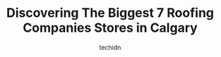 ---
layout: ampstory
image: https://i0.wp.com/www.auto.or.id/wp-content/uploads/2023/06/city-boss-residential-roofing-0-calgary-1686322606.jpeg?resize=640,853
author: techidn
featured: false
description: Calgary, Alberta, Canada is a haven for Roofing Companies enthusiasts, boasting an impressive array of 7 top-notch establishments. Whether youre a seasoned connoisseur or simply curious to 
title: Discovering The Biggest 7 Roofing Companies Stores in Calgary
cover:
   title: Discovering The Biggest 7 Roofing Companies Stores in Calgary
   subtitle: AUTO.OR.ID
   background: https://www.auto.or.id/wp-content/uploads/2023/06/city-boss-residential-roofing-0-calgary-1686322606.jpeg

pages: 
 - layout: thirds
   top: <h1>#1 Advanced Level Roofing</h1>
   bottom: "<p>We hired Advanced Level roofing for the 2020 Hail Storm in Calgary and had a truly horrible experience.We received a cash payout from our insurer and had the option to hi</p>"
   background: https://www.auto.or.id/wp-content/uploads/2023/06/city-boss-residential-roofing-1-calgary-1686322607.jpeg
   backgroundblur: true
 - layout: thirds
   top: <h1>#2 Meerkat Roofing & Exteriors</h1>
   bottom: "<p>2710 3 Ave NE Bay 135, Calgary, AB T2A 2L5, Canada</p>"
   background: https://www.auto.or.id/wp-content/uploads/2023/06/city-boss-residential-roofing-2-calgary-1686322608.png
   cta:
      link: https://www.auto.or.id/discovering-the-biggest-7-roofing-companies-stores-in-calgary/
      text: Discovering The Biggest 7 Roofing Companies Stores in Calgary
 - layout: thirds
   top: <h1>#3 Whalleys Four Seasons Roofing</h1>
   bottom: "<p>4502 22 Ave NW, Calgary, AB T3B 0X7, Canada</p>"
   background: https://images.unsplash.com/photo-1610475426780-97170243d2c7?ixlib=rb-4.0.3&ixid=MnwxMjA3fDB8MHxwaG90by1wYWdlfHx8fGVufDB8fHx8&auto=format&fit=crop&w=640&h=853&q=80
   cta:
      link: https://www.auto.or.id/discovering-the-biggest-7-roofing-companies-stores-in-calgary/
      text: Discovering The Biggest 7 Roofing Companies Stores in Calgary
 - layout: thirds
   top: <h1>#4 No Payne Roofing</h1>
   bottom: "<p>61 Royal Crest View NW, Calgary, AB T3G 5W3, Canada</p>"
   background: https://images.unsplash.com/photo-1629935643068-f5b616b00655?ixlib=rb-4.0.3&ixid=MnwxMjA3fDB8MHxwaG90by1wYWdlfHx8fGVufDB8fHx8&auto=format&fit=crop&w=640&h=853&q=80
   cta:
      link: https://www.auto.or.id/discovering-the-biggest-7-roofing-companies-stores-in-calgary/
      text: Discovering The Biggest 7 Roofing Companies Stores in Calgary
 - layout: thirds
   top: <h1>#5 City Boss Residential Roofing</h1>
   bottom: "<p>70 High St SE #89027, Calgary, AB T2Z 3W3, Canada</p>"
   background: https://images.unsplash.com/photo-1630381933629-1ea495aab22d?ixlib=rb-4.0.3&ixid=MnwxMjA3fDB8MHxwaG90by1wYWdlfHx8fGVufDB8fHx8&auto=format&fit=crop&w=640&h=853&q=80
   cta:
      link: https://www.auto.or.id/discovering-the-biggest-7-roofing-companies-stores-in-calgary/
      text: Discovering The Biggest 7 Roofing Companies Stores in Calgary
 - layout: thirds
   top: <h1>#6 Hubbard Roofing & Exteriors Inc.</h1>
   bottom: "<p>11929 40 St SE #103, Calgary, AB T2Z 4M8, Canada</p>"
   background: https://images.unsplash.com/photo-1586158775613-8c3ee053acbe?ixlib=rb-4.0.3&ixid=MnwxMjA3fDB8MHxwaG90by1wYWdlfHx8fGVufDB8fHx8&auto=format&fit=crop&w=640&h=853&q=80
   cta:
      link: https://www.auto.or.id/discovering-the-biggest-7-roofing-companies-stores-in-calgary/
      text: Discovering The Biggest 7 Roofing Companies Stores in Calgary
 - layout: thirds
   top: <h1>#7 Sunwest Roofing Corp</h1>
   bottom: "<p>4500 5 St NE #9, Calgary, AB T2E 7C3, Canada</p>"
   background: https://images.unsplash.com/photo-1639928845095-b2c86c3cde80?ixlib=rb-4.0.3&ixid=MnwxMjA3fDB8MHxwaG90by1wYWdlfHx8fGVufDB8fHx8&auto=format&fit=crop&w=640&h=853&q=80
   cta:
      link: https://www.auto.or.id/discovering-the-biggest-7-roofing-companies-stores-in-calgary/
      text: Discovering The Biggest 7 Roofing Companies Stores in Calgary
 - layout: thirds
   middle: Continue reading...
   background: https://images.unsplash.com/photo-1492144534655-ae79c964c9d7?ixlib=rb-4.0.3&ixid=MnwxMjA3fDB8MHxwaG90by1wYWdlfHx8fGVufDB8fHx8&auto=format&fit=crop&w=640&h=853&q=80
   cta:
      link: https://www.auto.or.id/discovering-the-biggest-7-roofing-companies-stores-in-calgary/
      text: Discovering The Biggest 7 Roofing Companies Stores in Calgary

---